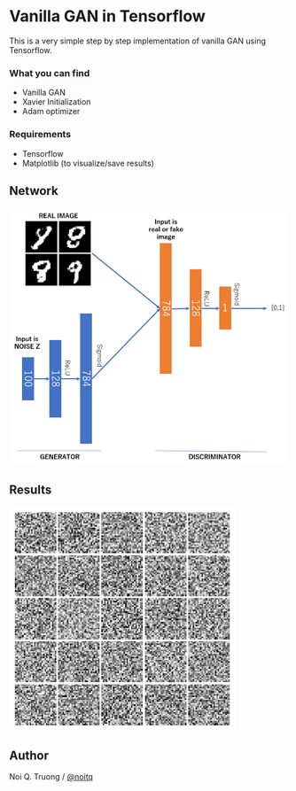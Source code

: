 # Vanilla GAN in Tensorflow
This is a very simple step by step implementation of vanilla GAN using Tensorflow.  

### What you can find
* Vanilla GAN
* Xavier Initialization
* Adam optimizer

### Requirements  
* Tensorflow  
* Matplotlib (to visualize/save results)  

## Network  
![network](./network.png)

## Results
![1](./train-output.gif)


## Author  
Noi Q. Truong / [@noitq](http://developerkeep.com)

